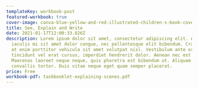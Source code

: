 ```yaml
---
templateKey: workbook-post
featured-workbook: true
cover-image: canva-blue-yellow-and-red-illustrated-children-s-book-cover-7rgn8r09fq0.webp
title: See, Explain and Write
date: 2021-01-17T12:00:33.826Z
description: Lorem ipsum dolor sit amet, consectetur adipiscing elit. Aenean
  iaculis mi sit amet dolor congue, nec pellentesque elit bibendum. Cras a massa
  at enim porttitor vehicula sit amet volutpat nisl. Vestibulum ante orci,
  tincidunt vel erat cursus, imperdiet hendrerit dolor. Aenean nec est purus.
  Maecenas laoreet neque neque, quis pharetra est bibendum ut. Aliquam id
  convallis tortor. Duis vitae neque eget quam semper placerat.
price: Free
workbook-pdf: taskbooklet-explaining-scenes.pdf
---
```

